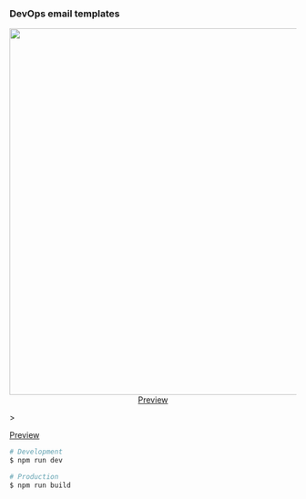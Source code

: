 ### DevOps email templates

<p align="center">
  <a href="https://daliborgogic.github.io/devops-email-templates/" target="_blank">
    <img src="https://raw.githubusercontent.com/daliborgogic/devops-email-templates/master/src/assets/preview.jpg" width="644px">
    <br>
    Preview
  </a>
</p>>

[Preview]()

```bash
# Development
$ npm run dev

# Production
$ npm run build
```
